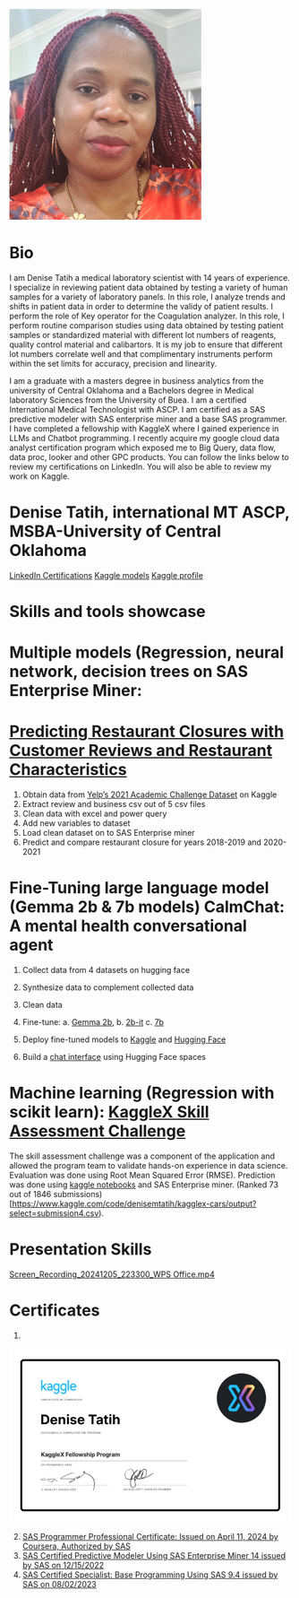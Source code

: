 ![](Denise-Screenshot.png)

# Bio
I am Denise Tatih a medical laboratory scientist with 14 years of experience. I specialize in reviewing patient data obtained by testing a variety of human samples for a variety of laboratory panels. In this role, I analyze trends and shifts in patient data in order to determine the validy of patient results. I perform the role of Key operator for the Coagulation analyzer. In this role, I perform routine comparison studies using data obtained by testing patient samples or standardized material with different lot numbers of reagents, quality control material and calibartors. It is my job to ensure that different lot numbers correlate well and that complimentary instruments perform within the set limits for accuracy, precision and linearity. 

I am a graduate with a masters degree in business analytics from the university of Central Oklahoma and a Bachelors degree in Medical laboratory Sciences from the University of Buea. I am a certified International Medical Technologist with ASCP. I am certified as a SAS predictive modeler with SAS enterprise miner and a base SAS programmer. I have completed a fellowship with KaggleX where I gained experience in LLMs and Chatbot programming. I recently acquire my google cloud data analyst certification program which exposed me to Big Query, data flow, data proc, looker and other GPC products. You can follow the links below to review my certifications on LinkedIn. You will also be able to review my work on Kaggle. 

# Denise Tatih, international MT ASCP, MSBA-University of Central Oklahoma
[LinkedIn Certifications](https://www.linkedin.com/in/denise-tatih-438861112/details/certifications/)
[Kaggle models](https://www.kaggle.com/models/denisemtatih/gemma_mental_health)
[Kaggle profile](https://www.kaggle.com/denisemtatih)

# Skills and tools showcase

# Multiple models (Regression, neural network, decision trees on SAS Enterprise Miner: 
# [Predicting Restaurant Closures with Customer Reviews and Restaurant Characteristics](https://docs.google.com/document/d/11uNTlVZDDyYJy-wPv6fXqhLzmEQFPGOQ/edit?usp=sharing&ouid=117891100179930901075&rtpof=true&sd=true)

1. Obtain data from [Yelp’s 2021 Academic Challenge Dataset](https://www.kaggle.com/datasets/yelp-dataset/yelp-dataset) on Kaggle
2. Extract review and business csv out of 5 csv files
3. Clean data with excel and power query
4. Add new variables to dataset
5. Load clean dataset on to SAS Enterprise miner
6. Predict and compare restaurant closure for years 2018-2019 and 2020-2021
 
# Fine-Tuning large language model (Gemma 2b & 7b models) CalmChat: A mental health conversational agent
1. Collect data from 4 datasets on hugging face
2. Synthesize data to complement collected data
3. Clean data
4. Fine-tune:
    a.  [Gemma 2b](https://colab.research.google.com/drive/1uC_g1ltodV7MrWLfEhgWM6tTgDx1HfmT?usp=sharing),
    b.  [2b-it](https://www.kaggle.com/code/denisemtatih/fine-tune-and-evaluate-gemma-instruct-2b)
    c.  [7b](https://colab.research.google.com/drive/1Xi7VxY06TIg5qH2ASzg-lZ42bdK0jJHE?usp=sharing)
   
6. Deploy fine-tuned models to [Kaggle](https://www.kaggle.com/models/denisemtatih/gemma_mental_health) and [Hugging Face](https://huggingface.co/tatihden)
7. Build a [chat interface](https://huggingface.co/spaces/tatihden/CalmChat) using Hugging Face spaces

# Machine learning (Regression with scikit learn): [KaggleX Skill Assessment Challenge](https://www.kaggle.com/competitions/kagglex-cohort4)
The skill assessment challenge was a component of the application and allowed the program team to validate hands-on experience in data science. Evaluation was done using Root Mean Squared Error (RMSE). Prediction was done using [kaggle notebooks](https://www.kaggle.com/code/denisemtatih/kagglex-cars/notebook) and SAS Enterprise miner. (Ranked 73 out of 1846 submissions)[https://www.kaggle.com/code/denisemtatih/kagglex-cars/output?select=submission4.csv). 

# Presentation Skills
[Screen_Recording_20241205_223300_WPS Office.mp4](https://drive.google.com/file/d/1G7xXMWUXWyQ5qEmSvQWhdFyF_hC7WyI9/view?usp=drive_link)

# Certificates
1.
![](https://github.com/tatihden/Denise-Portfolio/blob/main/Screenshot%202024-12-17%20043236.png)

2. [SAS Programmer Professional Certificate: Issued on April 11, 2024 by Coursera, Authorized by SAS](https://www.credly.com/earner/earned/badge/6fb4dfbd-bd19-42ed-a563-57413be7c8cb)
3. [SAS Certified Predictive Modeler Using SAS Enterprise Miner 14 issued by SAS on 12/15/2022](https://www.credly.com/earner/earned/badge/e9518436-6035-4257-b37e-55f4c16506c4)
4. [SAS Certified Specialist: Base Programming Using SAS 9.4 issued by SAS on 08/02/2023](https://www.credly.com/earner/earned/badge/15feccb1-2436-48ea-a36d-8ba7c599610c)


